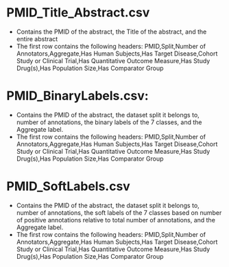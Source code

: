 # PMID_Title_Abstract.csv
- Contains the PMID of the abstract, the Title of the abstract, and the entire abstract
- The first row contains the following headers: PMID,Split,Number of Annotators,Aggregate,Has Human Subjects,Has Target Disease,Cohort Study or Clinical Trial,Has Quantitative Outcome Measure,Has Study Drug(s),Has Population Size,Has Comparator Group


# PMID_BinaryLabels.csv:
- Contains the PMID of the abstract, the dataset split it belongs to, number of annotations, the binary labels of the 7 classes, and the Aggregate label.
- The first row contains the following headers: PMID,Split,Number of Annotators,Aggregate,Has Human Subjects,Has Target Disease,Cohort Study or Clinical Trial,Has Quantitative Outcome Measure,Has Study Drug(s),Has Population Size,Has Comparator Group


# PMID_SoftLabels.csv
- Contains the PMID of the abstract, the dataset split it belongs to, number of annotations, the soft labels of the 7 classes based on number of positive annotations relative to total number of annotations, and the Aggregate label.
- The first row contains the following headers: PMID,Split,Number of Annotators,Aggregate,Has Human Subjects,Has Target Disease,Cohort Study or Clinical Trial,Has Quantitative Outcome Measure,Has Study Drug(s),Has Population Size,Has Comparator Group
